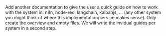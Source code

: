  Add another documentation to give the user a quick guide on how to work with the system in: n8n, node-red, langchain, kaibanjs, ... (any other system you might think of where this implementation/service makes sense). Only create the overview and empty files. We will write the invidual guides per system in a second step. 
